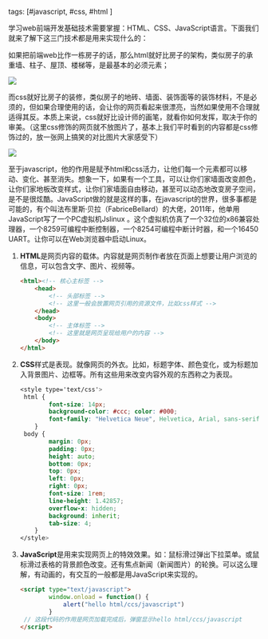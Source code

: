tags: [#javascript, #css, #html ]

学习web前端开发基础技术需要掌握：HTML、CSS、JavaScript语言。下面我们就来了解下这三门技术都是用来实现什么的：

如果把前端web比作一栋房子的话，那么html就好比房子的架构，类似房子的承重墙、柱子、屋顶、楼梯等，是最基本的必须元素；

![](
https://syske-pic-bed.oss-cn-hangzhou.aliyuncs.com/imgs/images/20200123131944318_3895.png)

而css就好比房子的装修，类似房子的地砖、墙面、装饰面等的装饰材料，不是必须的，但如果合理使用的话，会让你的网页看起来很漂亮，当然如果使用不合理就适得其反。本质上来说，css就好比设计师的画笔，就看你如何发挥，取决于你的审美。（这里css修饰的网页就不放图片了，基本上我们平时看到的内容都是css修饰过的，放一张网上搞笑的对比图片大家感受下）

![](
https://syske-pic-bed.oss-cn-hangzhou.aliyuncs.com/imgs/images/20200123132009842_11928.png)

至于javascript，他的作用是赋予html和css活力，让他们每一个元素都可以移动、变化、甚至消失。想象一下，如果有一个工具，可以让你们家墙面改变颜色，让你们家地板改变样式，让你们家墙面自由移动，甚至可以动态地改变房子空间，是不是很炫酷。JavaScript做的就是这样的事，在javascript的世界，很多事都是可能的，有个叫法布里斯·贝拉（FabriceBellard）的大佬，2011年，他单用JavaScript写了一个PC虚拟机Jslinux   。这个虚拟机仿真了一个32位的x86兼容处理器，一个8259可编程中断控制器，一个8254可编程中断计时器，和一个16450 UART。让你可以在Web浏览器中启动Linux。

1. **HTML**是网页内容的载体。内容就是网页制作者放在页面上想要让用户浏览的信息，可以包含文字、图片、视频等。

   ```html
   <html><!-- 核心主标签 -->
       <head>
           <!-- 头部标签 -->
           <!-- 这里一般会放置网页引用的资源文件，比如css样式 -->
       </head>
       <body>
           <!-- 主体标签 -->
           <!-- 这里就是网页呈现给用户的内容 -->
       </body>    
   </html>
   ```

   

2. **CSS**样式是表现。就像网页的外衣。比如，标题字体、颜色变化，或为标题加入背景图片、边框等。所有这些用来改变内容外观的东西称之为表现。

   ```css
   <style type='text/css'>     
   	html { 
           font-size: 14px; 
           background-color: #ccc; color: #000; 
           font-family: "Helvetica Neue", Helvetica, Arial, sans-serif;
       }
   	body { 
           margin: 0px; 
           padding: 0px; 
           height: auto; 
           bottom: 0px; 
           top: 0px; 
           left: 0px; 
           right: 0px; 
           font-size: 1rem; 
           line-height: 1.42857; 
           overflow-x: hidden; 
           background: inherit; 
           tab-size: 4; 
       }
   </style>
   ```

   

3. **JavaScript**是用来实现网页上的特效效果。如：鼠标滑过弹出下拉菜单。或鼠标滑过表格的背景颜色改变。还有焦点新闻（新闻图片）的轮换。可以这么理解，有动画的，有交互的一般都是用JavaScript来实现的。

   ```html
   <script type="text/javascript">
           window.onload = function() {
               alert("hello html/ccs/javascript")
           }
   	// 这段代码的作用是网页加载完成后，弹窗显示hello html/ccs/javascript
   </script>
   ```
